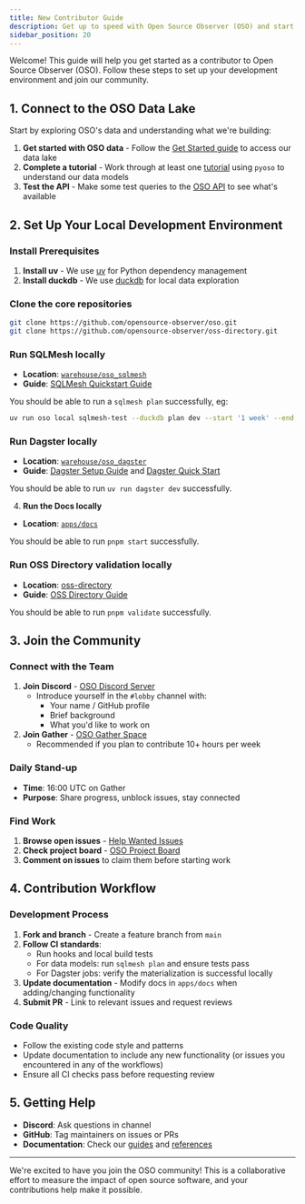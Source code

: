 ```yaml
---
title: New Contributor Guide
description: Get up to speed with Open Source Observer (OSO) and start contributing effectively
sidebar_position: 20
---
```


Welcome! This guide will help you get started as a contributor to Open Source Observer (OSO). Follow these steps to set up your development environment and join our community.

## 1. Connect to the OSO Data Lake

Start by exploring OSO's data and understanding what we're building:

1. **Get started with OSO data** - Follow the [Get Started guide](../get-started/index.md) to access our data lake
2. **Complete a tutorial** - Work through at least one [tutorial](../tutorials/index.mdx) using `pyoso` to understand our data models
3. **Test the API** - Make some test queries to the [OSO API](../get-started/api.mdx) to see what's available

## 2. Set Up Your Local Development Environment

### Install Prerequisites

1. **Install uv** - We use [uv](https://docs.astral.sh/uv/) for Python dependency management
2. **Install duckdb** - We use [duckdb](https://duckdb.org/) for local data exploration

### Clone the core repositories

```bash
git clone https://github.com/opensource-observer/oso.git
git clone https://github.com/opensource-observer/oss-directory.git
```

### Run SQLMesh locally

- **Location**: [`warehouse/oso_sqlmesh`](https://github.com/opensource-observer/oso/tree/main/warehouse/oso_sqlmesh)
- **Guide**: [SQLMesh Quickstart Guide](../contribute-models/sqlmesh/quickstart.md)

You should be able to run a `sqlmesh plan` successfully, eg:

```bash
uv run oso local sqlmesh-test --duckdb plan dev --start '1 week' --end now
```

### Run Dagster locally

- **Location**: [`warehouse/oso_dagster`](https://github.com/opensource-observer/oso/tree/main/warehouse/oso_dagster)
- **Guide**: [Dagster Setup Guide](../guides/dagster.md) and [Dagster Quick Start](../contribute-data/setup/index.md)

You should be able to run `uv run dagster dev` successfully.

4. **Run the Docs locally**

- **Location**: [`apps/docs`](https://github.com/opensource-observer/oso/tree/main/apps/docs)

You should be able to run `pnpm start` successfully.

### Run OSS Directory validation locally

- **Location**: [oss-directory](https://github.com/opensource-observer/oss-directory)
- **Guide**: [OSS Directory Guide](../guides/oss-directory/index.md)

You should be able to run `pnpm validate` successfully.

## 3. Join the Community

### Connect with the Team

1. **Join Discord** - [OSO Discord Server](https://www.opensource.observer/discord)
   - Introduce yourself in the `#lobby` channel with:
     - Your name / GitHub profile
     - Brief background
     - What you'd like to work on
2. **Join Gather** - [OSO Gather Space](https://www.opensource.observer/gather)
   - Recommended if you plan to contribute 10+ hours per week

### Daily Stand-up

- **Time**: 16:00 UTC on Gather
- **Purpose**: Share progress, unblock issues, stay connected

### Find Work

1. **Browse open issues** - [Help Wanted Issues](https://github.com/opensource-observer/oso/issues?q=is%3Aopen+label%3A%22help+wanted%22)
2. **Check project board** - [OSO Project Board](https://github.com/opensource-observer/oso/projects)
3. **Comment on issues** to claim them before starting work

## 4. Contribution Workflow

### Development Process

1. **Fork and branch** - Create a feature branch from `main`
2. **Follow CI standards**:
   - Run hooks and local build tests
   - For data models: run `sqlmesh plan` and ensure tests pass
   - For Dagster jobs: verify the materialization is successful locally
3. **Update documentation** - Modify docs in `apps/docs` when adding/changing functionality
4. **Submit PR** - Link to relevant issues and request reviews

### Code Quality

- Follow the existing code style and patterns
- Update documentation to include any new functionality (or issues you encountered in any of the workflows)
- Ensure all CI checks pass before requesting review

## 5. Getting Help

- **Discord**: Ask questions in channel
- **GitHub**: Tag maintainers on issues or PRs
- **Documentation**: Check our [guides](../guides/index.mdx) and [references](../references/index.mdx)

---

We're excited to have you join the OSO community! This is a collaborative effort to measure the impact of open source software, and your contributions help make it possible.

